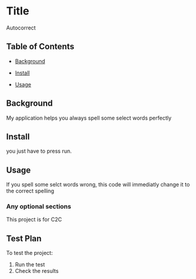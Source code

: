 # Title

Autocorrect

## Table of Contents

- [Background](#background)

- [Install](#install)

- [Usage](#usage)

## Background

My application helps you always spell some select words perfectly

## Install

you just have to press run.

## Usage

If you spell some selct words wrong, this code will immediatly change it to the correct spelling

### Any optional sections
This project is for C2C

## Test Plan

To test the project:

1.  Run the test
2.  Check the results